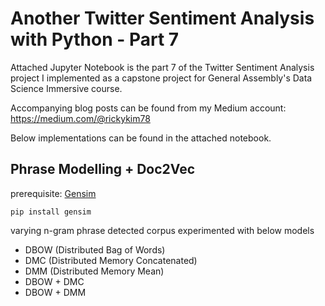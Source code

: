 # Another Twitter Sentiment Analysis with Python - Part 7

Attached Jupyter Notebook is the part 7 of the Twitter Sentiment Analysis project I implemented as a capstone project for General Assembly's Data Science Immersive course.

Accompanying blog posts can be found from my Medium account:
https://medium.com/@rickykim78

Below implementations can be found in the attached notebook.

## Phrase Modelling + Doc2Vec<br>
prerequisite: [Gensim](https://github.com/RaRe-Technologies/gensim)
```
pip install gensim
```
varying n-gram phrase detected corpus experimented with below models
- DBOW (Distributed Bag of Words)
- DMC (Distributed Memory Concatenated)
- DMM (Distributed Memory Mean)
- DBOW + DMC
- DBOW + DMM
